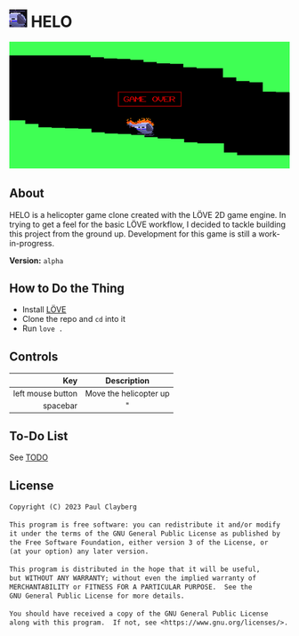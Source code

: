 # ![HELO icon](assets/img/icon_32.png) HELO
![Screenshot of gameplay](assets/img/screenshot.png)
  
## About
HELO is a helicopter game clone created with the LÖVE 2D game engine. In trying to get a feel for the basic LÖVE workflow, I decided to tackle building this project from the ground up. Development for this game is still a work-in-progress.  
  
**Version:** `alpha`  

## How to Do the Thing
- Install [LÖVE](https://www.love2d.org)
- Clone the repo and `cd` into it
- Run `love .`
  


## Controls
| Key                | Description                               |
|-------------------:|:-----------------------------------------:|
| left mouse button  | Move the helicopter up                    |
| spacebar           | "                                         |



## To-Do List
See [TODO](TODO.md)



## License
  
    Copyright (C) 2023 Paul Clayberg
    
    This program is free software: you can redistribute it and/or modify
    it under the terms of the GNU General Public License as published by
    the Free Software Foundation, either version 3 of the License, or
    (at your option) any later version.
    
    This program is distributed in the hope that it will be useful,
    but WITHOUT ANY WARRANTY; without even the implied warranty of
    MERCHANTABILITY or FITNESS FOR A PARTICULAR PURPOSE.  See the
    GNU General Public License for more details.
    
    You should have received a copy of the GNU General Public License
    along with this program.  If not, see <https://www.gnu.org/licenses/>.



